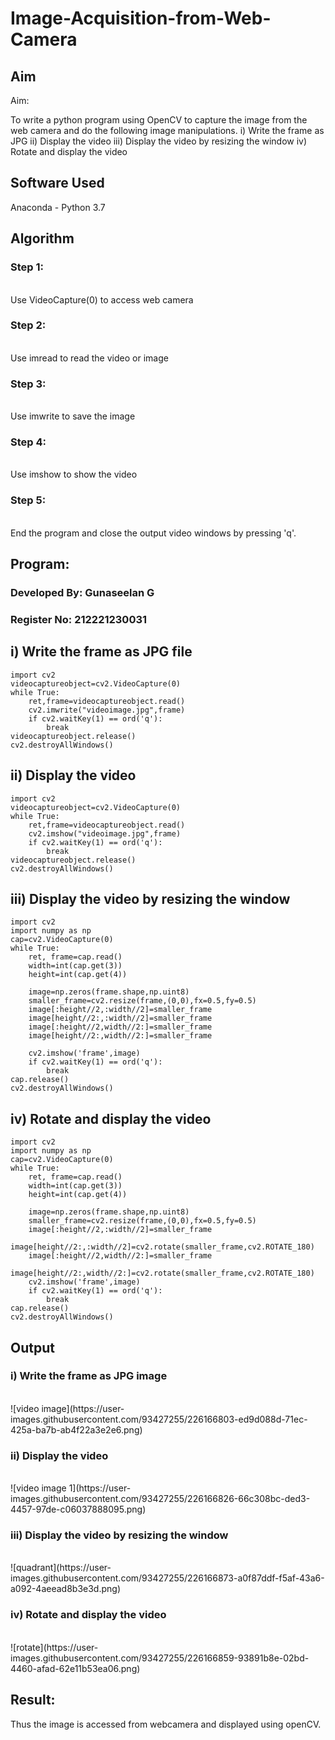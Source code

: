 # Image-Acquisition-from-Web-Camera
## Aim
 
Aim:
 
To write a python program using OpenCV to capture the image from the web camera and do the following image manipulations.
i) Write the frame as JPG 
ii) Display the video 
iii) Display the video by resizing the window
iv) Rotate and display the video

## Software Used
Anaconda - Python 3.7
## Algorithm
### Step 1:
<br>
Use VideoCapture(0) to access web camera

### Step 2:
<br>
Use imread to read the video or image

### Step 3:
<br>
Use imwrite to save the image

### Step 4:
<br>
Use imshow to show the video

### Step 5:
<br>
End the program and close the output video windows by pressing 'q'.

## Program:

### Developed By: Gunaseelan G
### Register No: 212221230031

## i) Write the frame as JPG file
```
import cv2
videocaptureobject=cv2.VideoCapture(0)
while True:
    ret,frame=videocaptureobject.read()
    cv2.imwrite("videoimage.jpg",frame)
    if cv2.waitKey(1) == ord('q'):
        break
videocaptureobject.release()
cv2.destroyAllWindows()
```

## ii) Display the video

```
import cv2
videocaptureobject=cv2.VideoCapture(0)
while True:
    ret,frame=videocaptureobject.read()
    cv2.imshow("videoimage.jpg",frame)
    if cv2.waitKey(1) == ord('q'):
        break
videocaptureobject.release()
cv2.destroyAllWindows()

```

## iii) Display the video by resizing the window
```
import cv2
import numpy as np
cap=cv2.VideoCapture(0)
while True:
    ret, frame=cap.read()
    width=int(cap.get(3))
    height=int(cap.get(4))
    
    image=np.zeros(frame.shape,np.uint8)
    smaller_frame=cv2.resize(frame,(0,0),fx=0.5,fy=0.5)
    image[:height//2,:width//2]=smaller_frame
    image[height//2:,:width//2]=smaller_frame
    image[:height//2,width//2:]=smaller_frame
    image[height//2:,width//2:]=smaller_frame
    
    cv2.imshow('frame',image)
    if cv2.waitKey(1) == ord('q'):
        break
cap.release()
cv2.destroyAllWindows()

```


## iv) Rotate and display the video
```
import cv2
import numpy as np
cap=cv2.VideoCapture(0)
while True:
    ret, frame=cap.read()
    width=int(cap.get(3))
    height=int(cap.get(4))
    
    image=np.zeros(frame.shape,np.uint8)
    smaller_frame=cv2.resize(frame,(0,0),fx=0.5,fy=0.5)
    image[:height//2,:width//2]=smaller_frame
    image[height//2:,:width//2]=cv2.rotate(smaller_frame,cv2.ROTATE_180)
    image[:height//2,width//2:]=smaller_frame
    image[height//2:,width//2:]=cv2.rotate(smaller_frame,cv2.ROTATE_180)
    cv2.imshow('frame',image)
    if cv2.waitKey(1) == ord('q'):
        break
cap.release()
cv2.destroyAllWindows()

```
## Output

### i) Write the frame as JPG image
</br>
![video image](https://user-images.githubusercontent.com/93427255/226166803-ed9d088d-71ec-425a-ba7b-ab4f22a3e2e6.png)

</br>


### ii) Display the video
</br>
![video image 1](https://user-images.githubusercontent.com/93427255/226166826-66c308bc-ded3-4457-97de-c06037888095.png)

</br>


### iii) Display the video by resizing the window
</br>
![quadrant](https://user-images.githubusercontent.com/93427255/226166873-a0f87ddf-f5af-43a6-a092-4aeead8b3e3d.png)

</br>



### iv) Rotate and display the video
</br>
![rotate](https://user-images.githubusercontent.com/93427255/226166859-93891b8e-02bd-4460-afad-62e11b53ea06.png)

</br>





## Result:
Thus the image is accessed from webcamera and displayed using openCV.
